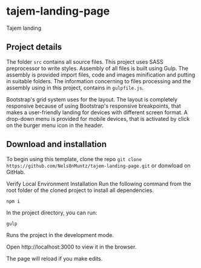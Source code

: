 # tajem-landing-page
Tajem landing



## Project details
The folder `src` contains all source files. This project uses SASS preprocessor to write styles. Assembly of all files is built using Gulp. 
The assembly is provided import files, code and images minification and putting in suitable folders. 
The information concerning to files processing and the assembly using in this project, contains in `gulpfile.js`.

Bootstrap's grid system uses for the layout.
The layout is completely responsive because of using Bootstrap's responsive breakpoints, that makes a user-friendly landing  for devices with different screen format.
A drop-down menu is provided for mobile devices, that is activated by click on the burger menu icon in the header.

## Download and installation
To begin using this template, clone the repo `git clone https://github.com/Nels0nMuntz/tajem-landing-page.git` or donwload on GitHab.

Verify Local Environment Installation Run the following command from the root folder of the cloned project to install all dependencies.

`npm i`

In the project directory, you can run:

`gulp`

Runs the project in the development mode.

Open http://localhost:3000 to view it in the browser.

The page will reload if you make edits.
